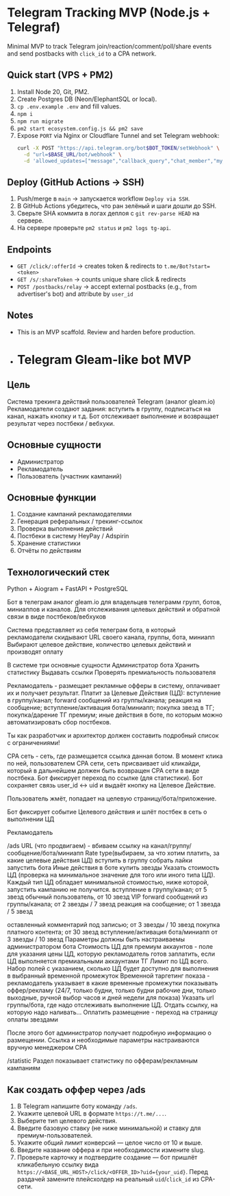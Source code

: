 # Telegram Tracking MVP (Node.js + Telegraf)

Minimal MVP to track Telegram join/reaction/comment/poll/share events and send postbacks with `click_id` to a CPA network.

## Quick start (VPS + PM2)

1. Install Node 20, Git, PM2.
2. Create Postgres DB (Neon/ElephantSQL or local).
3. `cp .env.example .env` and fill values.
4. `npm i`
5. `npm run migrate`
6. `pm2 start ecosystem.config.js && pm2 save`
7. Expose `PORT` via Nginx or Cloudflare Tunnel and set Telegram webhook:
   ```bash
   curl -X POST "https://api.telegram.org/bot$BOT_TOKEN/setWebhook" \
     -d "url=$BASE_URL/bot/webhook" \
     -d 'allowed_updates=["message","callback_query","chat_member","my_chat_member"]'
   ```

## Deploy (GitHub Actions → SSH)

1. Push/merge в `main` → запускается workflow `Deploy via SSH`.
2. В GitHub Actions убедитесь, что ран зелёный и шаги дошли до SSH.
3. Сверьте SHA коммита в логах деплоя с `git rev-parse HEAD` на сервере.
4. На сервере проверьте `pm2 status` и `pm2 logs tg-api`.

## Endpoints
- `GET /click/:offerId` → creates token & redirects to `t.me/Bot?start=<token>`
- `GET /s/:shareToken` → counts unique share click & redirects
- `POST /postbacks/relay` → accept external postbacks (e.g., from advertiser's bot) and attribute by `user_id`

## Notes
- This is an MVP scaffold. Review and harden before production.

- # Telegram Gleam-like bot MVP

## Цель
Система трекинга действий пользователей Telegram (аналог gleam.io)
Рекламодатели создают задания: вступить в группу, подписаться на канал, нажать кнопку и т.д.
Бот отслеживает выполнение и возвращает результат через постбеки / вебхуки.

## Основные сущности
- Администратор
- Рекламодатель
- Пользователь (участник кампаний)

## Основные функции
1. Создание кампаний рекламодателями
2. Генерация реферальных / трекинг-ссылок
3. Проверка выполнения действий
4. Постбеки в систему HeyPay / Adspirin
5. Хранение статистики
6. Отчёты по действиям

## Технологический стек
Python + Aiogram + FastAPI + PostgreSQL


Бот в телеграм аналог gleam.io для владельцев телеграмм групп, ботов, миниаппов и каналов. Для отслеживания целевых действий и обратной связи в виде постбеков/вебхуков

Система представляет из себя телеграм бота, в который рекламодатели скидывают URL своего канала, группы, бота, миниапп
Выбирают целевое действие, количество целевых действий и производят оплату

В системе три основные сущности
Администратор бота
Хранить статистику
Выдавать ссылки
Проверять премиальность пользователя

Рекламодатель - размещает рекламные офферы в систему, оплачивает их и получает результат. Платит за Целевые Действия (ЦД): вступление в группу/канал; forward сообщений из группы/канала; реакция на сообщение; вступление/активация бота/миниапп; покупка звезд в ТГ; покупка/дарение ТГ премиум; иные действия в боте, по которым можно автоматизировать сбор постбеков.

Ты как разработчик и архитектор должен составить подробный список с ограничениями!

СРА сеть - сеть, где размещается ссылка данная ботом. В момент клика по ней, пользователем СРА сети, сеть присваивает uid кликайди, который в дальнейшем должен быть возвращен СРА сети в виде постбека. Бот фиксирует переход по ссылке (для статистики). Бот сохраняет связь user_id ↔ uid и выдаёт кнопку на Целевое Действие.


Пользователь жмёт, попадает на целевую страницу/бота/приложение.


Бот фиксирует событие Целевого действия и шлёт постбек в сеть о выполнении ЦД


Рекламодатель

/ads
	URL (что продвигаем) - вбиваем ссылку на канал/группу/сообщение/бота/миниапп
	Rate type(выбираем, за что хотим платить, за какие целевые действия ЦД)
вступить в группу
собрать лайки
запустить бота
Иные действия в боте
купить звезды
Указать стоимость ЦД (проверка на минимальное значение для того или иного типа ЦД). Каждый тип ЦД обладает минимальной стоимостью, ниже которой, запустить кампанию не получится. 
вступление в группу/канал; от 5 звезд обычный пользователь, от 10 звезд VIP
forward сообщений из группы/канала; от 2 звезды / 7 звезд
реакция на сообщение; от 1 звезда / 5 звезд

оставленный комментарий под записью; от 3 звезды / 10 звезд
покупка платного контента; от 30 звезд
вступление/активация бота/миниапп от 3 звезды / 10 звезд
Параметры должны быть настраиваемы администратором бота
Стоимость ЦД для премиум аккаунтов - поле для указания цены ЦД, которую рекламодатель готов заплатить, если ЦД выполняется премиальными аккаунтами ТГ
Лимит по ЦД  всего. Набор полей с указанием, сколько ЦД будет доступно для выполнения в выбранный временной промежуток
Временной таргетинг показа -  рекламодатель указывает в какие временные промежутки показывать оффер/рекламу (24/7, только будни, только будни рабочие дни, только выходные, ручной выбор часов и дней недели для показа)
Указать url группы/бота, где надо отслеживать выполнение ЦД.
Отдать ссылку, на которую надо наливать…
Оплатить размещение - переход на страницу оплаты звездами

После этого бот администратор получает подробную информацию о размещении. Ссылка и необходимые параметры настраиваются вручную менеджером СРА


/statistic
Раздел показывает статистику по офферам/рекламным кампаниям



## Как создать оффер через /ads
1. В Telegram напишите боту команду `/ads`.
2. Укажите целевой URL в формате `https://t.me/...`.
3. Выберите тип целевого действия.
4. Введите базовую ставку (не ниже минимальной) и ставку для премиум-пользователей.
5. Укажите общий лимит конверсий — целое число от 10 и выше.
6. Введите название оффера и при необходимости измените slug.
7. Проверьте карточку и подтвердите создание — бот пришлёт кликабельную ссылку вида `https://<BASE_URL_HOST>/click/<OFFER_ID>?uid={your_uid}`. Перед раздачей замените плейсхолдер на реальный `uid`/`click_id` из CPA-сети.

